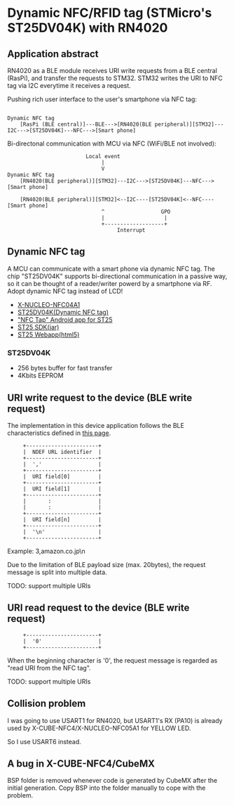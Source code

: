 # Dynamic NFC/RFID tag (STMicro's ST25DV04K) with RN4020

## Application abstract

RN4020 as a BLE module receives URI write requests from a BLE central (RasPi), and transfer the requests to STM32. STM32 writes the URI to NFC tag via I2C everytime it receives a request.

Pushing rich user interface to the user's smartphone via NFC tag:
```
                                                                          Dynamic NFC tag
    [RasPi (BLE central)]---BLE--->[RN4020(BLE peripheral)][STM32]---I2C--->[ST25DV04K]---NFC--->[Smart phone]

```

Bi-directonal communication with MCU via NFC (WiFi/BLE not involved):
```
                         Local event
                              |
                              V                                  Dynamic NFC tag
    [RN4020(BLE peripheral)][STM32]---I2C--->[ST25DV04K]---NFC--->[Smart phone]

    [RN4020(BLE peripheral)][STM32]<--I2C----[ST25DV04K]<--NFC----[Smart phone]
                              ^                  GPO
                              |                   |
                              +-------------------+
                                   Interrupt
```

## Dynamic NFC tag

A MCU can communicate with a smart phone via dynamic NFC tag. The chip "ST25DV04K" supports bi-directional communication in a passive way, so it can be thought of a reader/writer powerd by a smartphone via RF. Adopt dynamic NFC tag instead of LCD!

- [X-NUCLEO-NFC04A1](https://www.st.com/en/ecosystems/x-nucleo-nfc04a1.html)
- [ST25DV04K(Dynamic NFC tag)](https://www.st.com/en/nfc/st25dv04k.html)
- ["NFC Tap" Android app for ST25](https://www.st.com/content/st_com/en/products/embedded-software/st25-nfc-rfid-software/stsw-st25001.html)
- [ST25 SDK(jar)](https://my.st.com/content/my_st_com/en/products/embedded-software/st25-nfc-rfid-software/stsw-st25sdk001.html)
- [ST25 Webapp(html5)](https://smarter.st.com/st25-nfc-web-application/?icmp=tt7281_gl_lnkon_may2018)

### ST25DV04K

- 256 bytes buffer for fast transfer
- 4Kbits EEPROM

## URI write request to the device (BLE write request)

The implementation in this device application follows the BLE characteristics defined in [this page](https://github.com/araobp/iot-wireless/tree/master/gateway/BLE).

```
     +-----------------------+
     |  NDEF URL identifier  |
     +-----------------------+
     |  ','                  |
     +-----------------------+
     |  URI field[0]         |
     +-----------------------+
     |  URI field[1]         |
     +-----------------------+
     |       :               |
     |       :               |
     +-----------------------+
     |  URI field[n]         |
     +-----------------------+
     |  '\n'                 |
     +-----------------------+

```

Example: 3,amazon.co.jp\n

Due to the limitation of BLE payload size (max. 20bytes), the request message is split into multiple data.

TODO: support multiple URIs

## URI read request to the device (BLE write request)

```
     +-----------------------+
     |  '0'                  |
     +-----------------------+
```

When the beginning character is '0', the request message is regarded as "read URI from the NFC tag".

 
TODO: support multiple URIs

## Collision problem

I was going to use USART1 for RN4020, but USART1's RX (PA10) is already used by X-CUBE-NFC4/X-NUCLEO-NFC05A1 for YELLOW LED.

So I use USART6 instead.

## A bug in X-CUBE-NFC4/CubeMX

BSP folder is removed whenever code is generated by CubeMX after the initial generation. Copy BSP into the folder manually to cope with the problem.
